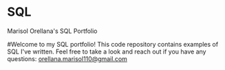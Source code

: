# SQL
Marisol Orellana's SQL Portfolio

#Welcome to my SQL portfolio! This code repository contains examples of SQL I've written. Feel free to take a look and reach out if you have any questions:
orellana.marisol110@gmail.com
